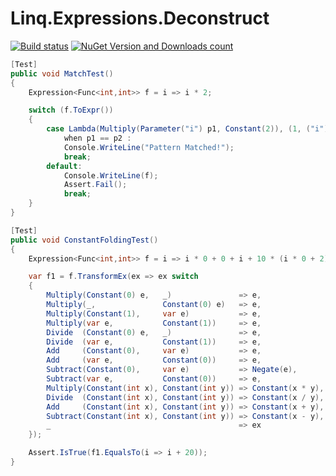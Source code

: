 ﻿# Linq.Expressions.Deconstruct


[![Build status](https://ci.appveyor.com/api/projects/status/j4dym9acp0i9aau0/branch/master?svg=true)](https://ci.appveyor.com/project/igor-tkachev/linq-expressions-deconstruct/branch/master) [![NuGet Version and Downloads count](https://buildstats.info/nuget/Linq.Expressions.Deconstruct)](https://www.nuget.org/packages/Linq.Expressions.Deconstruct/)


```c#
[Test]
public void MatchTest()
{
    Expression<Func<int,int>> f = i => i * 2;

    switch (f.ToExpr())
    {
        case Lambda(Multiply(Parameter("i") p1, Constant(2)), (1, ("i") p2))
            when p1 == p2 :
            Console.WriteLine("Pattern Matched!");
            break;
        default:
            Console.WriteLine(f);
            Assert.Fail();
            break;
    }
}
```


```c#
[Test]
public void ConstantFoldingTest()
{
    Expression<Func<int,int>> f = i => i * 0 + 0 + i + 10 * (i * 0 + 2);

    var f1 = f.TransformEx(ex => ex switch
    {
        Multiply(Constant(0) e,   _)               => e,               // 0 * e => 0
        Multiply(_,               Constant(0) e)   => e,               // e * 0 => 0
        Multiply(Constant(1),     var e)           => e,               // 1 * e => e
        Multiply(var e,           Constant(1))     => e,               // e * 1 => e
        Divide  (Constant(0) e,   _)               => e,               // 0 / e => 0
        Divide  (var e,           Constant(1))     => e,               // e / 1 => e
        Add     (Constant(0),     var e)           => e,               // 0 + e => e
        Add     (var e,           Constant(0))     => e,               // e + 0 => e
        Subtract(Constant(0),     var e)           => Negate(e),       // 0 - e => -e
        Subtract(var e,           Constant(0))     => e,               // e - 0 => e
        Multiply(Constant(int x), Constant(int y)) => Constant(x * y), // x * y => e
        Divide  (Constant(int x), Constant(int y)) => Constant(x / y), // x / y => e
        Add     (Constant(int x), Constant(int y)) => Constant(x + y), // x + y => e
        Subtract(Constant(int x), Constant(int y)) => Constant(x - y), // x - y => e
        _                                          => ex
    });

    Assert.IsTrue(f1.EqualsTo(i => i + 20));
}
```
